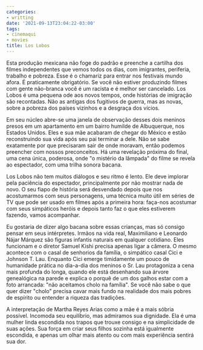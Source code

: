 ```yaml
---
categories:
- writting
date: '2021-09-13T23:04:22-03:00'
tags:
- cinemaqui
- movies
title: Los Lobos
---
```


Esta produção mexicana não foge do padrão e preenche a cartilha dos filmes independentes que vemos todos os dias, com imigrantes, periferia, trabalho e pobreza. Esse é o chamariz para entrar nos festivais mundo afora. É praticamente obrigatório. Se você não estiver produzindo filmes com gente não-branca você é um racista e é melhor ser cancelado. Los Lobos é uma pequena ode aos novos tempos, onde histórias de imigração são recontadas. Não as antigas dos fugitivos de guerra, mas as novas, sobre a pobreza dos países vizinhos e a desgraça dos vícios.

Em seu núcleo abre-se uma janela de observação desses dois meninos presos em um apartamento em um bairro humilde de Albuquerque, nos Estados Unidos. Eles e sua mãe acabaram de chegar do México e estão reconstruindo sua vida após seu pai terminar a dele. Não se sabe exatamente por que precisaram sair de onde moravam, então podemos preencher com nossos preconceitos. Há uma revelação próxima do final, uma cena única, poderosa, onde "o mistério da lâmpada" do filme se revela ao espectador, com uma trilha sonora bacana.

Los Lobos não tem muitos diálogos e seu ritmo é lento. Ele deve implorar pela paciência do espectador, principalmente por não mostrar nada de novo. O seu fiapo de história será desvendado depois que nos acostumarmos com seus personagens, uma técnica muito útil em séries de TV que pode ser usado em filmes após a primeira hora: faça-nos acostumar com seus simpáticos heróis e depois tanto faz o que eles estiverem fazendo, vamos acompanhar.

Eu gostaria de dizer algo bacana sobre essas crianças, mas só consigo pensar em seus intérpretes. Irmãos na vida real, Maximiliano e Leonardo Nájar Márquez são figuras infantis naturais em qualquer cotidiano. Eles funcionam e o diretor Samuel Kishi precisa apenas ligar a câmera. O mesmo acontece com o casal de senhorios da família, o simpático casal Cici e Johnson T. Lau. Enquanto Cici emerge timidamente um pouco de humanidade prática no dia-a-dia dos meninos o Sr. Lau protagoniza a cena mais profunda do longa, quando ele está desenhando sua árvore genealógica na parede e explica o porquê de um dos galhos estar com a foto arrancada: "não aceitamos cholo na família". Se você não sabe o que quer dizer "cholo" precisa cavar mais fundo na realidade dos mais pobres de espírito ou entender a riqueza das tradições.

A interpretação de Martha Reyes Arias como a mãe é a mais sóbria possível. Incomoda seu equilíbrio, mas admiramos sua dignidade. Ela é uma mulher linda escondida nos trapos que trouxe consigo e na simplicidade de suas ações. Sua força em criar seus filhos sozinha está igualmente escondida, e apenas um olhar mais atento ou com mais experiência sentirá sua dor.

